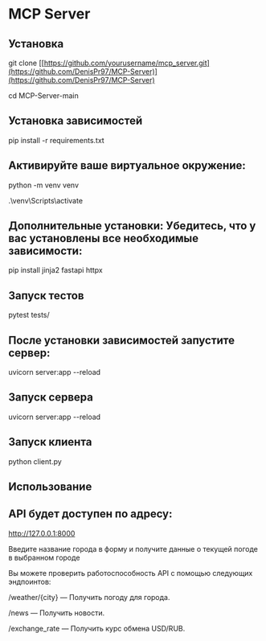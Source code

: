 
# MCP Server

## Установка
git clone [[https://github.com/yourusername/mcp_server.git](https://github.com/DenisPr97/MCP-Server)](https://github.com/DenisPr97/MCP-Server)

cd MCP-Server-main


## Установка зависимостей 
pip install -r requirements.txt

## Активируйте ваше виртуальное окружение:
python -m venv venv

.\venv\Scripts\activate


## Дополнительные установки: Убедитесь, что у вас установлены все необходимые зависимости:
pip install jinja2 fastapi httpx

## Запуск тестов
pytest tests/

## После установки зависимостей запустите сервер:
uvicorn server:app --reload

## Запуск сервера
uvicorn server:app --reload   

## Запуск клиента
python client.py



## Использование
## API будет доступен по адресу:
http://127.0.0.1:8000

Введите название города в форму и получите данные о текущей погоде в выбранном городе 

Вы можете проверить работоспособность API с помощью следующих эндпоинтов:

/weather/{city} — Получить погоду для города.

/news — Получить новости.

/exchange_rate — Получить курс обмена USD/RUB.

